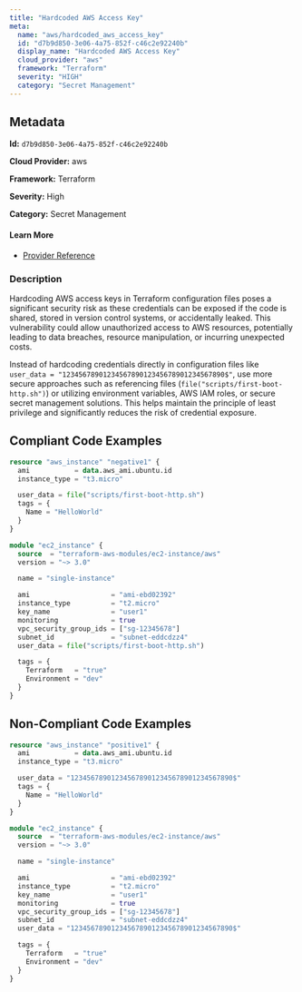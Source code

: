 ```yaml
---
title: "Hardcoded AWS Access Key"
meta:
  name: "aws/hardcoded_aws_access_key"
  id: "d7b9d850-3e06-4a75-852f-c46c2e92240b"
  display_name: "Hardcoded AWS Access Key"
  cloud_provider: "aws"
  framework: "Terraform"
  severity: "HIGH"
  category: "Secret Management"
---
```

## Metadata

**Id:** `d7b9d850-3e06-4a75-852f-c46c2e92240b`

**Cloud Provider:** aws

**Framework:** Terraform

**Severity:** High

**Category:** Secret Management

#### Learn More

 - [Provider Reference](https://registry.terraform.io/providers/hashicorp/aws/latest/docs/resources/instance)

### Description

 Hardcoding AWS access keys in Terraform configuration files poses a significant security risk as these credentials can be exposed if the code is shared, stored in version control systems, or accidentally leaked. This vulnerability could allow unauthorized access to AWS resources, potentially leading to data breaches, resource manipulation, or incurring unexpected costs.

Instead of hardcoding credentials directly in configuration files like `user_data = "1234567890123456789012345678901234567890$"`, use more secure approaches such as referencing files (`file("scripts/first-boot-http.sh")`) or utilizing environment variables, AWS IAM roles, or secure secret management solutions. This helps maintain the principle of least privilege and significantly reduces the risk of credential exposure.


## Compliant Code Examples
```terraform
resource "aws_instance" "negative1" {
  ami           = data.aws_ami.ubuntu.id
  instance_type = "t3.micro"

  user_data = file("scripts/first-boot-http.sh")
  tags = {
    Name = "HelloWorld"
  }
}


```

```terraform
module "ec2_instance" {
  source  = "terraform-aws-modules/ec2-instance/aws"
  version = "~> 3.0"

  name = "single-instance"

  ami                    = "ami-ebd02392"
  instance_type          = "t2.micro"
  key_name               = "user1"
  monitoring             = true
  vpc_security_group_ids = ["sg-12345678"]
  subnet_id              = "subnet-eddcdzz4"
  user_data = file("scripts/first-boot-http.sh")

  tags = {
    Terraform   = "true"
    Environment = "dev"
  }
}

```
## Non-Compliant Code Examples
```terraform
resource "aws_instance" "positive1" {
  ami           = data.aws_ami.ubuntu.id
  instance_type = "t3.micro"

  user_data = "1234567890123456789012345678901234567890$"
  tags = {
    Name = "HelloWorld"
  }
}


```

```terraform
module "ec2_instance" {
  source  = "terraform-aws-modules/ec2-instance/aws"
  version = "~> 3.0"

  name = "single-instance"

  ami                    = "ami-ebd02392"
  instance_type          = "t2.micro"
  key_name               = "user1"
  monitoring             = true
  vpc_security_group_ids = ["sg-12345678"]
  subnet_id              = "subnet-eddcdzz4"
  user_data = "1234567890123456789012345678901234567890$"

  tags = {
    Terraform   = "true"
    Environment = "dev"
  }
}

```